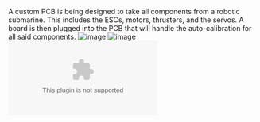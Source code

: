A custom PCB is being designed to take all components from a robotic submarine. This includes the ESCs, motors, thrusters, and the servos. A board is then plugged into the PCB that will handle the auto-calibration for all said components.
![image](https://github.com/user-attachments/assets/e394ec06-8057-4528-bf0b-873f3146fd39)
![image](https://github.com/user-attachments/assets/a034f352-f036-4c8d-9e9d-c83f8a3203e6)
![Senior Project Paper.docx](https://github.com/user-attachments/files/20661321/Senior.Project.Paper.docx)
